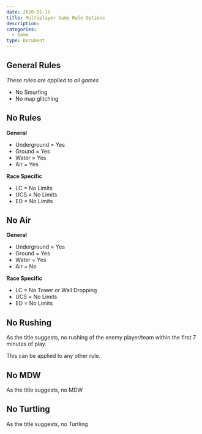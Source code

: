 ```yaml
---
date: 2020-01-15
title: Multiplayer Game Rule Options
description: 
categories:
  - Game
type: Document
---
```

## General Rules 
_These rules are applied to all games_
 - No Smurfing
 - No map glitching

## No Rules

**General**
 - Underground = Yes
 - Ground = Yes
 - Water = Yes
 - Air = Yes

**Race Specific**
 - LC = No Limits
 - UCS = No Limits
 - ED = No Limits

## No Air

**General**
 - Underground = Yes
 - Ground = Yes
 - Water = Yes
 - Air = No

**Race Specific**
 - LC = No Tower or Wall Dropping
 - UCS = No Limits
 - ED = No Limits

## No Rushing

As the title suggests, no rushing of the enemy player/team within the first 7 minutes of play.

This can be applied to any other rule.

## No MDW

As the title suggests, no MDW


## No Turtling

As the title suggests, no Turtling